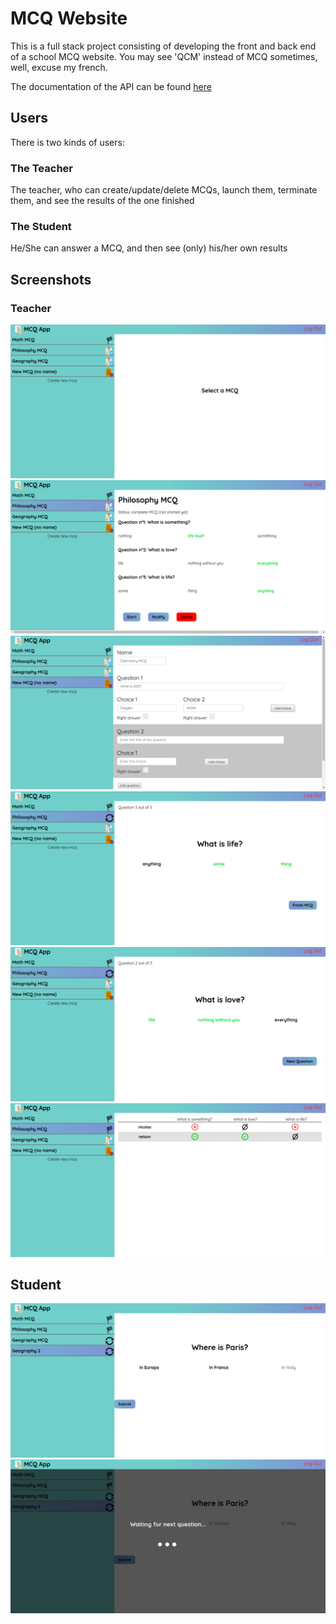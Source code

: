 # MCQ Website

This is a full stack project consisting of developing the front and back end of a school MCQ website.
You may see 'QCM' instead of MCQ sometimes, well, excuse my french.

The documentation of the API can be found [here](https://nelson888.github.io/qcm-app/)


## Users
There is two kinds of users:

### The Teacher
The teacher, who can create/update/delete MCQs, launch them, terminate them, and see the results of the one finished

### The Student
He/She can answer a MCQ, and then see (only) his/her own results


## Screenshots

### Teacher

![screen 1](https://raw.githubusercontent.com/nelson888/qcm-app/master/screenshots/screen1.png)
![screen 2](https://raw.githubusercontent.com/nelson888/qcm-app/master/screenshots/screen2.png)
![screen 3](https://raw.githubusercontent.com/nelson888/qcm-app/master/screenshots/screen3.png)
![screen 4](https://raw.githubusercontent.com/nelson888/qcm-app/master/screenshots/screen4.png)
![screen 5](https://raw.githubusercontent.com/nelson888/qcm-app/master/screenshots/screen5.png)
![screen 6](https://raw.githubusercontent.com/nelson888/qcm-app/master/screenshots/screen6.png)

## Student

![screen 7](https://raw.githubusercontent.com/nelson888/qcm-app/master/screenshots/screen7.png)
![screen 8](https://raw.githubusercontent.com/nelson888/qcm-app/master/screenshots/screen8.png)


